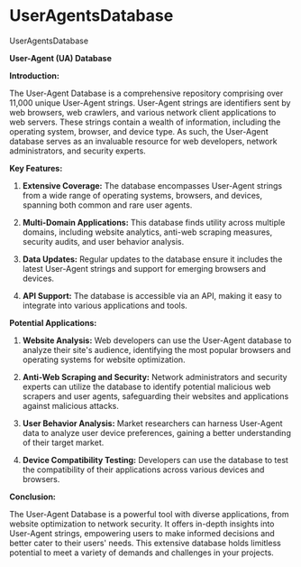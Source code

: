 # UserAgentsDatabase
UserAgentsDatabase

**User-Agent (UA) Database**

**Introduction:**

The User-Agent Database is a comprehensive repository comprising over 11,000 unique User-Agent strings. User-Agent strings are identifiers sent by web browsers, web crawlers, and various network client applications to web servers. These strings contain a wealth of information, including the operating system, browser, and device type. As such, the User-Agent database serves as an invaluable resource for web developers, network administrators, and security experts.

**Key Features:**

1. **Extensive Coverage:** The database encompasses User-Agent strings from a wide range of operating systems, browsers, and devices, spanning both common and rare user agents.

2. **Multi-Domain Applications:** This database finds utility across multiple domains, including website analytics, anti-web scraping measures, security audits, and user behavior analysis.

3. **Data Updates:** Regular updates to the database ensure it includes the latest User-Agent strings and support for emerging browsers and devices.

4. **API Support:** The database is accessible via an API, making it easy to integrate into various applications and tools.

**Potential Applications:**

1. **Website Analysis:** Web developers can use the User-Agent database to analyze their site's audience, identifying the most popular browsers and operating systems for website optimization.

2. **Anti-Web Scraping and Security:** Network administrators and security experts can utilize the database to identify potential malicious web scrapers and user agents, safeguarding their websites and applications against malicious attacks.

3. **User Behavior Analysis:** Market researchers can harness User-Agent data to analyze user device preferences, gaining a better understanding of their target market.

4. **Device Compatibility Testing:** Developers can use the database to test the compatibility of their applications across various devices and browsers.

**Conclusion:**

The User-Agent Database is a powerful tool with diverse applications, from website optimization to network security. It offers in-depth insights into User-Agent strings, empowering users to make informed decisions and better cater to their users' needs. This extensive database holds limitless potential to meet a variety of demands and challenges in your projects.
